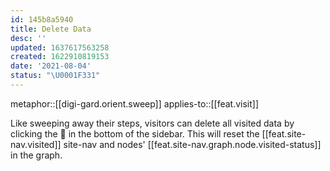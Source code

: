 ```yaml
---
id: 145b8a5940
title: Delete Data
desc: ''
updated: 1637617563258
created: 1622910819153
date: '2021-08-04'
status: "\U0001F331"
---
```


metaphor::[[digi-gard.orient.sweep]]
applies-to::[[feat.visit]]


Like sweeping away their steps, visitors can delete all visited data by clicking the 🧹 in the bottom of the sidebar. This will reset the [[feat.site-nav.visited]] site-nav and nodes' [[feat.site-nav.graph.node.visited-status]] in the graph.
